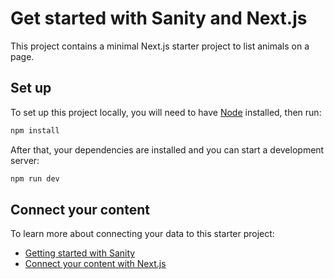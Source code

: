# Get started with Sanity and Next.js

This project contains a minimal Next.js starter project to list animals on a
page.

## Set up

To set up this project locally, you will need to have
[Node](https://nodejs.org/en/) installed, then run:

```bash
npm install
```

After that, your dependencies are installed and you can start a development
server:

```bash
npm run dev
```

## Connect your content

To learn more about connecting your data to this starter project:

- [Getting started with Sanity](https://www.sanity.io/docs/getting-started)
- [Connect your content with Next.js](https://www.sanity.io/docs/connect-your-content-to-next-js)
